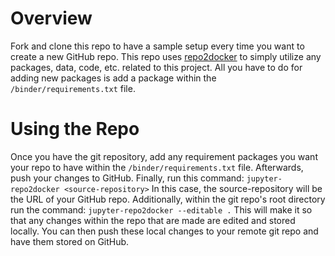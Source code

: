 # Overview
Fork and clone this repo to have a sample setup every time you want to create a new GitHub repo. This repo uses [repo2docker](https://github.com/jupyter/repo2docker) to simply utilize any packages, data, code, etc. related to this project.  All you have to do for adding new packages is add a package within the `/binder/requirements.txt` file.  

# Using the Repo
Once you have the git repository, add any requirement packages you want your repo to have within the `/binder/requirements.txt` file.  Afterwards, push your changes to GitHub.  Finally, run this command:
`jupyter-repo2docker <source-repository>`
In this case, the source-repository will be the URL of your GitHub repo. Additionally, within the git repo's root directory run the command:
`jupyter-repo2docker --editable .`
This will make it so that any changes within the repo that are made are edited and stored locally.  You can then push these local changes to your remote git repo and have them stored on GitHub.  
